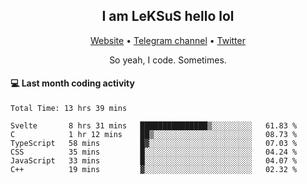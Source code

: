 <h2 align="center">I am LeKSuS hello lol</h2>
<div align="center">
  <a href="https://leksus.net">Website</a> •
  <a href="https://t.me/leksus_was_here">Telegram channel</a> •
  <a href="https://twitter.com/___LeKSuS___">Twitter</a>
</div>
<p align="center">So yeah, I code. Sometimes.</p>

#### :computer: Last month coding activity
<!--START_SECTION:waka-->

```text
Total Time: 13 hrs 39 mins

Svelte       8 hrs 31 mins   ███████████████▒░░░░░░░░░   61.83 %
C            1 hr 12 mins    ██▒░░░░░░░░░░░░░░░░░░░░░░   08.73 %
TypeScript   58 mins         █▓░░░░░░░░░░░░░░░░░░░░░░░   07.03 %
CSS          35 mins         █░░░░░░░░░░░░░░░░░░░░░░░░   04.24 %
JavaScript   33 mins         █░░░░░░░░░░░░░░░░░░░░░░░░   04.07 %
C++          19 mins         ▓░░░░░░░░░░░░░░░░░░░░░░░░   02.32 %
```

<!--END_SECTION:waka-->
